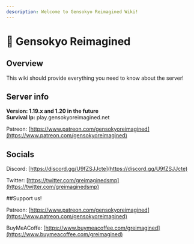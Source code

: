 ```yaml
---
description: Welcome to Gensokyo Reimagined Wiki!
---
```


# 👋 Gensokyo Reimagined

## Overview

This wiki should provide everything you need to know about the server!

## Server info

**Version: 1.19.x and 1.20 in the future**\
**Survival Ip:** play.gensokyoreimagined.net

Patreon: [https://www.patreon.com/gensokyoreimagined](https://www.patreon.com/gensokyoreimagined)

## Socials

Discord: [https://discord.gg/U9fZSJJcte](https://discord.gg/U9fZSJJcte)

Twitter: [https://twitter.com/greimaginedsmp](https://twitter.com/greimaginedsmp)

##Support us!

Patreon: [https://www.patreon.com/gensokyoreimagined](https://www.patreon.com/gensokyoreimagined)

BuyMeACoffe: [https://www.buymeacoffee.com/greimagined](https://www.buymeacoffee.com/greimagined)

